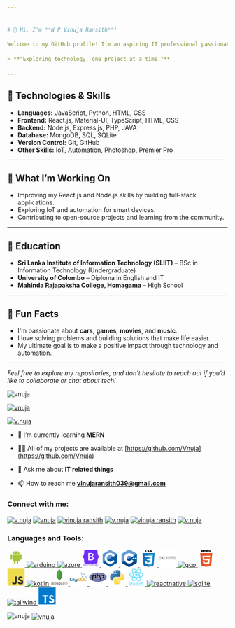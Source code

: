 ```yaml
---


# 👋 Hi, I'm **N P Vinuja Ransith**!

Welcome to my GitHub profile! I’m an aspiring IT professional passionate about technology, automation, and web development. Currently pursuing a degree in Information Technology at the Sri Lanka Institute of Information Technology (SLIIT) and a diploma in English and IT from the University of Colombo.

> **"Exploring technology, one project at a time."**

---
```


## 🔧 Technologies & Skills  

- **Languages:** JavaScript, Python, HTML, CSS  
- **Frontend:** React.js, Material-UI, TypeScript, HTML, CSS  
- **Backend:** Node.js, Express.js, PHP, JAVA  
- **Database:** MongoDB, SQL, SQLite  
- **Version Control:** Git, GitHub  
- **Other Skills:** IoT, Automation, Photoshop, Premier Pro

---
## 🎯 What I’m Working On

- Improving my React.js and Node.js skills by building full-stack applications.
- Exploring IoT and automation for smart devices.
- Contributing to open-source projects and learning from the community.

---

## 📖 Education

- **Sri Lanka Institute of Information Technology (SLIIT)** – BSc in Information Technology (Undergraduate)  
- **University of Colombo** – Diploma in English and IT  
- **Mahinda Rajapaksha College, Homagama** – High School  

---

## 📝 Fun Facts

- I'm passionate about **cars**, **games**, **movies**, and **music**.  
- I love solving problems and building solutions that make life easier.  
- My ultimate goal is to make a positive impact through technology and automation.

---

*Feel free to explore my repositories, and don’t hesitate to reach out if you’d like to collaborate or chat about tech!*

<p align="left"> <img src="https://komarev.com/ghpvc/?username=vnuja&label=Profile%20views&color=0e75b6&style=flat" alt="vnuja" /> </p>

<p align="left"> <a href="https://github.com/ryo-ma/github-profile-trophy"><img src="https://github-profile-trophy.vercel.app/?username=vnuja" alt="vnuja" /></a> </p>

<p align="left"> <a href="https://twitter.com/v.nuja" target="blank"><img src="https://img.shields.io/twitter/follow/v.nuja?logo=twitter&style=for-the-badge" alt="v.nuja" /></a> </p>

- 🌱 I’m currently learning **MERN**

- 👨‍💻 All of my projects are available at [https://github.com/Vnuja](https://github.com/Vnuja)

- 💬 Ask me about **IT related things**

- 📫 How to reach me **vinujaransith039@gmail.com**

<h3 align="left">Connect with me:</h3>
<p align="left">
<a href="https://twitter.com/v.nuja" target="blank"><img align="center" src="https://raw.githubusercontent.com/rahuldkjain/github-profile-readme-generator/master/src/images/icons/Social/twitter.svg" alt="v.nuja" height="30" width="40" /></a>
<a href="https://linkedin.com/in/vnuja" target="blank"><img align="center" src="https://raw.githubusercontent.com/rahuldkjain/github-profile-readme-generator/master/src/images/icons/Social/linked-in-alt.svg" alt="vnuja" height="30" width="40" /></a>
<a href="https://fb.com/vinuja ransith" target="blank"><img align="center" src="https://raw.githubusercontent.com/rahuldkjain/github-profile-readme-generator/master/src/images/icons/Social/facebook.svg" alt="vinuja ransith" height="30" width="40" /></a>
<a href="https://instagram.com/v.nuja" target="blank"><img align="center" src="https://raw.githubusercontent.com/rahuldkjain/github-profile-readme-generator/master/src/images/icons/Social/instagram.svg" alt="v.nuja" height="30" width="40" /></a>
<a href="https://www.youtube.com/c/vinuja ransith" target="blank"><img align="center" src="https://raw.githubusercontent.com/rahuldkjain/github-profile-readme-generator/master/src/images/icons/Social/youtube.svg" alt="vinuja ransith" height="30" width="40" /></a>
<a href="https://discord.gg/v.nuja" target="blank"><img align="center" src="https://raw.githubusercontent.com/rahuldkjain/github-profile-readme-generator/master/src/images/icons/Social/discord.svg" alt="v.nuja" height="30" width="40" /></a>
</p>

<h3 align="left">Languages and Tools:</h3>
<p align="left"> <a href="https://developer.android.com" target="_blank" rel="noreferrer"> <img src="https://raw.githubusercontent.com/devicons/devicon/master/icons/android/android-original-wordmark.svg" alt="android" width="40" height="40"/> </a> <a href="https://www.arduino.cc/" target="_blank" rel="noreferrer"> <img src="https://cdn.worldvectorlogo.com/logos/arduino-1.svg" alt="arduino" width="40" height="40"/> </a> <a href="https://azure.microsoft.com/en-in/" target="_blank" rel="noreferrer"> <img src="https://www.vectorlogo.zone/logos/microsoft_azure/microsoft_azure-icon.svg" alt="azure" width="40" height="40"/> </a> <a href="https://getbootstrap.com" target="_blank" rel="noreferrer"> <img src="https://raw.githubusercontent.com/devicons/devicon/master/icons/bootstrap/bootstrap-plain-wordmark.svg" alt="bootstrap" width="40" height="40"/> </a> <a href="https://www.cprogramming.com/" target="_blank" rel="noreferrer"> <img src="https://raw.githubusercontent.com/devicons/devicon/master/icons/c/c-original.svg" alt="c" width="40" height="40"/> </a> <a href="https://www.w3schools.com/cpp/" target="_blank" rel="noreferrer"> <img src="https://raw.githubusercontent.com/devicons/devicon/master/icons/cplusplus/cplusplus-original.svg" alt="cplusplus" width="40" height="40"/> </a> <a href="https://www.w3schools.com/css/" target="_blank" rel="noreferrer"> <img src="https://raw.githubusercontent.com/devicons/devicon/master/icons/css3/css3-original-wordmark.svg" alt="css3" width="40" height="40"/> </a> <a href="https://expressjs.com" target="_blank" rel="noreferrer"> <img src="https://raw.githubusercontent.com/devicons/devicon/master/icons/express/express-original-wordmark.svg" alt="express" width="40" height="40"/> </a> <a href="https://cloud.google.com" target="_blank" rel="noreferrer"> <img src="https://www.vectorlogo.zone/logos/google_cloud/google_cloud-icon.svg" alt="gcp" width="40" height="40"/> </a> <a href="https://www.w3.org/html/" target="_blank" rel="noreferrer"> <img src="https://raw.githubusercontent.com/devicons/devicon/master/icons/html5/html5-original-wordmark.svg" alt="html5" width="40" height="40"/> </a> <a href="https://developer.mozilla.org/en-US/docs/Web/JavaScript" target="_blank" rel="noreferrer"> <img src="https://raw.githubusercontent.com/devicons/devicon/master/icons/javascript/javascript-original.svg" alt="javascript" width="40" height="40"/> </a> <a href="https://kotlinlang.org" target="_blank" rel="noreferrer"> <img src="https://www.vectorlogo.zone/logos/kotlinlang/kotlinlang-icon.svg" alt="kotlin" width="40" height="40"/> </a> <a href="https://www.mongodb.com/" target="_blank" rel="noreferrer"> <img src="https://raw.githubusercontent.com/devicons/devicon/master/icons/mongodb/mongodb-original-wordmark.svg" alt="mongodb" width="40" height="40"/> </a> <a href="https://www.mysql.com/" target="_blank" rel="noreferrer"> <img src="https://raw.githubusercontent.com/devicons/devicon/master/icons/mysql/mysql-original-wordmark.svg" alt="mysql" width="40" height="40"/> </a> <a href="https://www.php.net" target="_blank" rel="noreferrer"> <img src="https://raw.githubusercontent.com/devicons/devicon/master/icons/php/php-original.svg" alt="php" width="40" height="40"/> </a> <a href="https://www.python.org" target="_blank" rel="noreferrer"> <img src="https://raw.githubusercontent.com/devicons/devicon/master/icons/python/python-original.svg" alt="python" width="40" height="40"/> </a> <a href="https://reactjs.org/" target="_blank" rel="noreferrer"> <img src="https://raw.githubusercontent.com/devicons/devicon/master/icons/react/react-original-wordmark.svg" alt="react" width="40" height="40"/> </a> <a href="https://reactnative.dev/" target="_blank" rel="noreferrer"> <img src="https://reactnative.dev/img/header_logo.svg" alt="reactnative" width="40" height="40"/> </a> <a href="https://www.sqlite.org/" target="_blank" rel="noreferrer"> <img src="https://www.vectorlogo.zone/logos/sqlite/sqlite-icon.svg" alt="sqlite" width="40" height="40"/> </a> <a href="https://tailwindcss.com/" target="_blank" rel="noreferrer"> <img src="https://www.vectorlogo.zone/logos/tailwindcss/tailwindcss-icon.svg" alt="tailwind" width="40" height="40"/> </a> <a href="https://www.typescriptlang.org/" target="_blank" rel="noreferrer"> <img src="https://raw.githubusercontent.com/devicons/devicon/master/icons/typescript/typescript-original.svg" alt="typescript" width="40" height="40"/> </a> </p>

<p><img align="left" src="https://github-readme-stats.vercel.app/api/top-langs?username=vnuja&show_icons=true&locale=en&layout=compact" alt="vnuja" /></p>

<p>&nbsp;<img align="center" src="https://github-readme-stats.vercel.app/api?username=vnuja&show_icons=true&locale=en" alt="vnuja" /></p>
